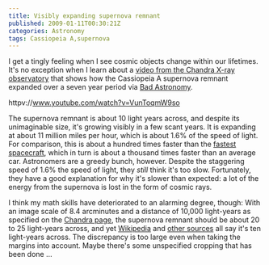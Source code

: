 ```yaml
---
title: Visibly expanding supernova remnant
published: 2009-01-11T00:30:21Z
categories: Astronomy
tags: Cassiopeia A,supernova
---
```


I get a tingly feeling when I see cosmic objects change within our lifetimes.  It's no exception when I learn about a <a href="http://chandra.harvard.edu/photo/2009/casa/">video from the Chandra X-ray observatory</a> that shows how the Cassiopeia A supernova remnant expanded over a seven year period via <a href="http://blogs.discovermagazine.com/badastronomy/2009/01/06/aas-4-supernova-expands-as-we-watch/">Bad Astronomy</a>.

httpv://www.youtube.com/watch?v=VunToqmW9so

<!--more-->

The supernova remnant is about 10 light years across, and despite its unimaginable size, it's growing visibly in a few scant years.  It is expanding at about 11 million miles per hour, which is about 1.6% of the speed of light.  For comparison, this is about a hundred times faster than the <a href="http://www.daviddarling.info/encyclopedia/F/fastest_spacecraft.html">fastest spacecraft</a>, which in turn is about a thousand times faster than an average car.  Astronomers are a greedy bunch, however.  Despite the staggering speed of 1.6% the speed of light, they <em>still</em> think it's too slow.  Fortunately, they have a good explanation for why it's slower than expected: a lot of the energy from the supernova is lost in the form of cosmic rays.

I think my math skills have deteriorated to an alarming degree, though: With an image scale of 8.4 arcminutes and a distance of 10,000 light-years as specified on the <a href="http://chandra.harvard.edu/photo/2009/casa/">Chandra page</a>, the supernova remnant should be about 20 to 25 light-years across, and yet <a href="http://en.wikipedia.org/wiki/Cassiopeia_A">Wikipedia</a> and <a href="http://www.skyimagelab.com/cassuprem.html">other sources</a> all say it's ten light-years across.  The discrepancy is too large even when taking the margins into account.  Maybe there's some unspecified cropping that has been done ...

